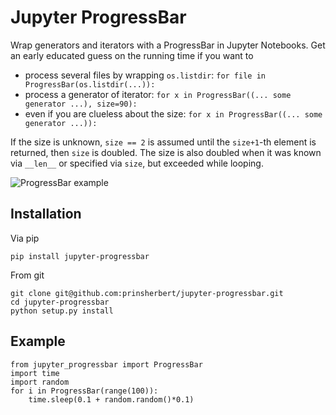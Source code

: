 # Jupyter ProgressBar

Wrap generators and iterators with a ProgressBar in Jupyter Notebooks. Get an early educated guess on the running time
if you want to

 * process several files by wrapping `os.listdir`: `for file in ProgressBar(os.listdir(...)):`
 * process a generator of iterator: `for x in ProgressBar((... some generator ...), size=90):`
 * even if you are clueless about the size:  `for x in ProgressBar((... some generator ...)):`

If the size is unknown, `size == 2` is assumed until the `size+1`-th element is returned, then `size` is doubled. The
size is also doubled when it was known via `__len__` or specified via `size`, but exceeded while looping.


![ProgressBar example](example.png?raw=true "Example ProgressBar")

## Installation

Via pip

    pip install jupyter-progressbar

From git

    git clone git@github.com:prinsherbert/jupyter-progressbar.git
    cd jupyter-progressbar
    python setup.py install

## Example

    from jupyter_progressbar import ProgressBar
    import time
    import random
    for i in ProgressBar(range(100)):
        time.sleep(0.1 + random.random()*0.1)

